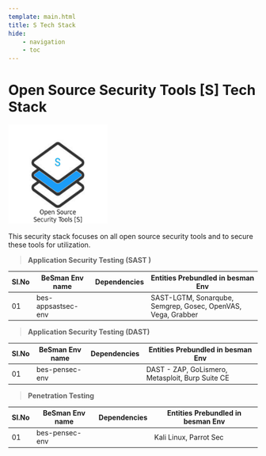 ```yaml
---
template: main.html
title: S Tech Stack
hide: 
    - navigation
    - toc
---
```




<h1> Open Source Security Tools [S] Tech Stack </h1>

<img src="./assets/images/sec_logo.jpeg" alt="DO" width="200px" height="200px">

<!-- ![app tech stack](./assets/images/sec_logo.jpeg) -->

This security stack focuses on all open source security tools and to secure these tools for utilization.


> **Application Security Testing (SAST )**

| Sl.No  | BeSman Env name                | Dependencies                             |  Entities Prebundled in besman Env                           |
|--------|--------------------------------|------------------------------------------|--------------------------------------------------------------|
| 01     | bes-appsastsec-env             |                                          |  SAST-LGTM, Sonarqube, Semgrep, Gosec, OpenVAS, Vega, Grabber|


> **Application Security Testing (DAST)**

| Sl.No  | BeSman Env name                | Dependencies                             |  Entities Prebundled in besman Env                           |
|--------|--------------------------------|------------------------------------------|--------------------------------------------------------------|
| 01     | bes-pensec-env                 |                                          | DAST - ZAP, GoLismero, Metasploit, Burp Suite CE             | 


> **Penetration Testing**

| Sl.No  | BeSman Env name                | Dependencies                             |  Entities Prebundled in besman Env                           |
|--------|--------------------------------|------------------------------------------|--------------------------------------------------------------|
| 01     | bes-pensec-env                 |                                          | Kali Linux, Parrot Sec                                       | 